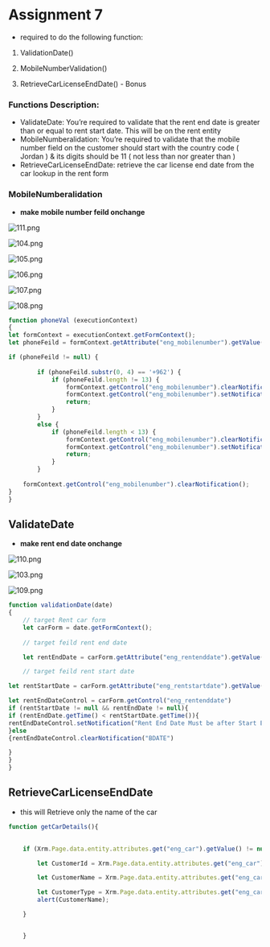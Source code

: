 # Assignment 7

- required to do the following function:

1. ValidationDate()

2. MobileNumberValidation()

3. RetrieveCarLicenseEndDate() - Bonus


### Functions Description:

-  ValidateDate: You’re required to validate that the rent end date is greater than or equal to rent start date. This will be on the rent entity
-  MobileNumberalidation: You’re required to validate that the mobile number field on the customer should start with the country code ( Jordan ) & its digits should be 11 ( not less than nor greater than )
-  RetrieveCarLicenseEndDate: retrieve the car license end date from the car lookup in the rent form

### MobileNumberalidation

- **make mobile number feild onchange**

![111.png](../111.png)


![104.png](../104.png)



![105.png](../105.png)

![106.png](../106.png)

![107.png](../107.png)

![108.png](../108.png)

```js
function phoneVal (executionContext)
{
let formContext = executionContext.getFormContext();
let phoneFeild = formContext.getAttribute("eng_mobilenumber").getValue();

if (phoneFeild != null) {
   
        if (phoneFeild.substr(0, 4) == '+962') {
            if (phoneFeild.length != 13) {
                formContext.getControl("eng_mobilenumber").clearNotification("BDATE");
                formContext.getControl("eng_mobilenumber").setNotification(" for Jordan country code should be of 9 digit excluding +962" ,"BDATE");
                return;
            }
        }
        else {
            if (phoneFeild.length < 13) {
                formContext.getControl("eng_mobilenumber").clearNotification("BDATE");
                formContext.getControl("eng_mobilenumber").setNotification( " seems to be too short" ,"BDATE");
                return;
            }
        }
    
    formContext.getControl("eng_mobilenumber").clearNotification();
}
}
```
## ValidateDate

- **make rent end date onchange**

![110.png](../110.png)

![103.png](../103.png)


![109.png](../109.png)

```js
function validationDate(date) 
{
    // target Rent car form
    let carForm = date.getFormContext();
    
    // target feild rent end date

    let rentEndDate = carForm.getAttribute("eng_rentenddate").getValue();

    // target feild rent start date 

let rentStartDate = carForm.getAttribute("eng_rentstartdate").getValue();

let rentEndDateControl = carForm.getControl("eng_rentenddate")
if (rentStartDate != null && rentEndDate != null){
if (rentEndDate.getTime() < rentStartDate.getTime()){
rentEndDateControl.setNotification("Rent End Date Must be after Start End Date","BDATE")
}else
{rentEndDateControl.clearNotification("BDATE")

}
}
}
```

## RetrieveCarLicenseEndDate

- this will Retrieve only the name of the car 


```js
function getCarDetails(){

    
    if (Xrm.Page.data.entity.attributes.get("eng_car").getValue() != null) {

        let CustomerId = Xrm.Page.data.entity.attributes.get("eng_car").getValue()[0].id;

        let CustomerName = Xrm.Page.data.entity.attributes.get("eng_car").getValue()[0].name;

        let CustomerType = Xrm.Page.data.entity.attributes.get("eng_car").getValue()[0].entityType;
        alert(CustomerName);

    }


    }
```